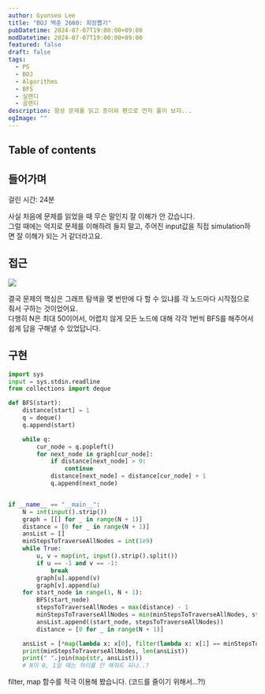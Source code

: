 ```yaml
---
author: Gyunseo Lee
title: "BOJ 백준 2660: 회장뽑기"
pubDatetime: 2024-07-07T19:00:00+09:00
modDatetime: 2024-07-07T19:00:00+09:00
featured: false
draft: false
tags:
  - PS
  - BOJ
  - Algorithms
  - BFS
  - 실랜디
  - 골랜디
description: 항상 문제를 읽고 종이와 펜으로 먼저 풀어 보자...
ogImage: ""
---
```


## Table of contents

## 들어가며

걸린 시간: 24분

사실 처음에 문제를 읽었을 때 무슨 말인지 잘 이해가 안 갔습니다.  
그럴 때에는 억지로 문제를 이해하려 들지 말고, 주어진 input값을 직접 simulation하면 잘 이해가 되는 거 같더라고요.

## 접근

![](https://res.cloudinary.com/gyunseo-blog/image/upload/f_auto/v1720351765/image_gyfx0g.png)

결국 문제의 핵심은 그래프 탐색을 몇 번만에 다 할 수 있냐를 각 노드마다 시작점으로 줘서 구하는 것이었어요.  
다행히 N은 최대 50이어서, 어렵지 않게 모든 노드에 대해 각각 1번씩 BFS를 해주어서 쉽게 답을 구해낼 수 있었답니다.

## 구현

```python
import sys
input = sys.stdin.readline
from collections import deque

def BFS(start):
    distance[start] = 1
    q = deque()
    q.append(start)

    while q:
        cur_node = q.popleft()
        for next_node in graph[cur_node]:
            if distance[next_node] > 0:
                continue
            distance[next_node] = distance[cur_node] + 1
            q.append(next_node)


if __name__ == "__main__":
    N = int(input().strip())
    graph = [[] for _ in range(N + 1)]
    distance = [0 for _ in range(N + 1)]
    ansList = []
    minStepsToTraverseAllNodes = int(1e9)
    while True:
        u, v = map(int, input().strip().split())
        if u == -1 and v == -1:
            break
        graph[u].append(v)
        graph[v].append(u)
    for start_node in range(1, N + 1):
        BFS(start_node)
        stepsToTraverseAllNodes = max(distance) - 1
        minStepsToTraverseAllNodes = min(minStepsToTraverseAllNodes, stepsToTraverseAllNodes)
        ansList.append((start_node, stepsToTraverseAllNodes))
        distance = [0 for _ in range(N + 1)]

    ansList = [*map(lambda x: x[0], filter(lambda x: x[1] == minStepsToTraverseAllNodes, ansList))]
    print(minStepsToTraverseAllNodes, len(ansList))
    print(" ".join(map(str, ansList)))
    # N이 0, 1일 때는 처리를 안 해줘도 되나..?
```

filter, map 함수를 적극 이용해 봤습니다. (코드를 줄이기 위해서...?!)
